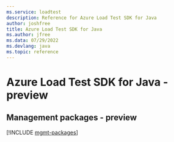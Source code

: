 ```yaml
---
ms.service: loadtest
description: Reference for Azure Load Test SDK for Java
author: joshfree
title: Azure Load Test SDK for Java
ms.author: jfree
ms.data: 07/29/2022
ms.devlang: java
ms.topic: reference
---
```

# Azure Load Test SDK for Java - preview

## Management packages - preview
[!INCLUDE [mgmt-packages](load-test-mgmt-index.md)]